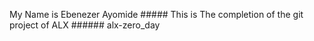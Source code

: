 My Name is Ebenezer Ayomide ##### This is The completion of the git project of ALX  ###### alx-zero_day